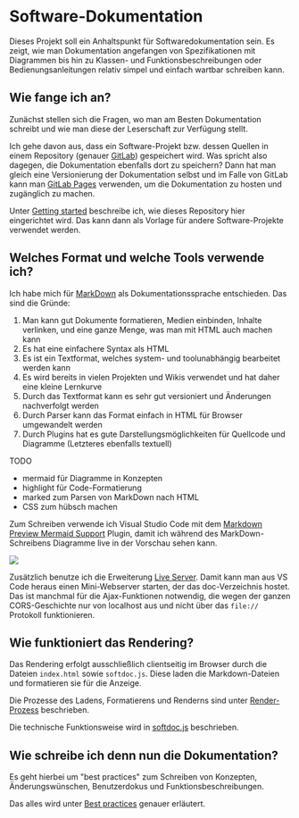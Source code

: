 # Software-Dokumentation

Dieses Projekt soll ein Anhaltspunkt für Softwaredokumentation sein. Es zeigt, wie man Dokumentation angefangen von Spezifikationen mit Diagrammen bis hin zu Klassen- und Funktionsbeschreibungen oder Bedienungsanleitungen relativ simpel und einfach wartbar schreiben kann.

## Wie fange ich an?

Zunächst stellen sich die Fragen, wo man am Besten Dokumentation schreibt und wie man diese der Leserschaft zur Verfügung stellt.

Ich gehe davon aus, dass ein Software-Projekt bzw. dessen Quellen in einem Repository (genauer [GitLab](https://gitlab.com)) gespeichert wird. Was spricht also dagegen, die Dokumentation ebenfalls dort zu speichern? Dann hat man gleich eine Versionierung der Dokumentation selbst und im Falle von GitLab kann man [GitLab Pages](https://docs.gitlab.com/ee/user/project/pages/) verwenden, um die Dokumentation zu hosten und zugänglich zu machen.

Unter [Getting started](GETTINGSTARTED.md) beschreibe ich, wie dieses Repository hier eingerichtet wird. Das kann dann als Vorlage für andere Software-Projekte verwendet werden.

## Welches Format und welche Tools verwende ich?

Ich habe mich für [MarkDown](https://de.wikipedia.org/wiki/Markdown) als Dokumentationssprache entschieden. Das sind die Gründe:

1. Man kann gut Dokumente formatieren, Medien einbinden, Inhalte verlinken, und eine ganze Menge, was man mit HTML auch machen kann
2. Es hat eine einfachere Syntax als HTML
3. Es ist ein Textformat, welches system- und toolunabhängig bearbeitet werden kann
4. Es wird bereits in vielen Projekten und Wikis verwendet und hat daher eine kleine Lernkurve
5. Durch das Textformat kann es sehr gut versioniert und Änderungen nachverfolgt werden
6. Durch Parser kann das Format einfach in HTML für Browser umgewandelt werden
7. Durch Plugins hat es gute Darstellungsmöglichkeiten für Quellcode und Diagramme (Letzteres ebenfalls textuell)

TODO

- mermaid für Diagramme in Konzepten
- highlight für Code-Formatierung
- marked zum Parsen von MarkDown nach HTML
- CSS zum hübsch machen

Zum Schreiben verwende ich Visual Studio Code mit dem [Markdown Preview Mermaid Support](https://marketplace.visualstudio.com/items?itemName=bierner.markdown-mermaid) Plugin, damit ich während des MarkDown-Schreibens Diagramme live in der Vorschau sehen kann.

![](https://github.com/mjbvz/vscode-markdown-mermaid/raw/master/docs/example.png)

Zusätzlich benutze ich die Erweiterung [Live Server](https://marketplace.visualstudio.com/items?itemName=ritwickdey.LiveServer). Damit kann man aus VS Code heraus einen Mini-Webserver starten, der das doc-Verzeichnis hostet. Das ist manchmal für die Ajax-Funktionen notwendig, die wegen der ganzen CORS-Geschichte nur von localhost aus und nicht über das `file://` Protokoll funktionieren.

## Wie funktioniert das Rendering?

Das Rendering erfolgt ausschließlich clientseitig im Browser durch die Dateien `index.html` sowie `softdoc.js`. Diese laden die Markdown-Dateien und formatieren sie für die Anzeige.

Die Prozesse des Ladens, Formatierens und Renderns sind unter [Render-Prozess](umsetzung/RENDERING.md) beschrieben.

Die technische Funktionsweise wird in [softdoc.js](umsetzung/SOFTDOC.md) beschrieben.

## Wie schreibe ich denn nun die Dokumentation?

Es geht hierbei um "best practices" zum Schreiben von Konzepten, Änderungswünschen, Benutzerdokus und Funktionsbeschreibungen.

Das alles wird unter [Best practices](bestpractices/BESTPRACTICES.md) genauer erläutert.
